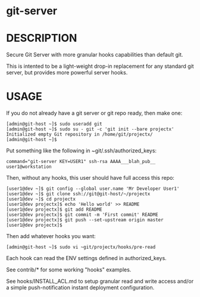 # git-server

# DESCRIPTION

Secure Git Server with more granular hooks capabilities than default git.

This is intented to be a light-weight drop-in replacement for any
standard git server, but provides more powerful server hooks.

# USAGE

If you do not already have a git server or git repo ready, then make one:

```
[admin@git-host ~]$ sudo useradd git
[admin@git-host ~]$ sudo su - git -c 'git init --bare projectx'
Initialized empty Git repository in /home/git/projectx/
[admin@git-host ~]$
```

Put something like the following in ~git/.ssh/authorized_keys:

```
command="git-server KEY=USER1" ssh-rsa AAAA___blah_pub__ user1@workstation
```

Then, without any hooks, this user should have full access this repo:

```
[user1@dev ~]$ git config --global user.name 'Mr Developer User1'
[user1@dev ~]$ git clone ssh://git@git-host/~/projectx
[user1@dev ~]$ cd projectx
[user1@dev projectx]$ echo 'Hello world' >> README
[user1@dev projectx]$ git add README
[user1@dev projectx]$ git commit -m 'First commit' README
[user1@dev projectx]$ git push --set-upstream origin master
[user1@dev projectx]$
```

Then add whatever hooks you want:

```
[admin@git-host ~]$ sudo vi ~git/projectx/hooks/pre-read
```

Each hook can read the ENV settings defined in authorized_keys.

See contrib/* for some working "hooks" examples.

See hooks/INSTALL_ACL.md to setup granular read and write access
and/or a simple push-notification instant deployment configuration.

